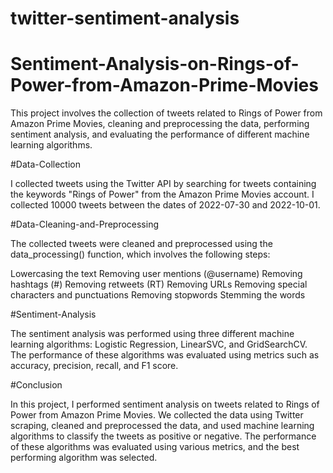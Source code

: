 # twitter-sentiment-analysis

# Sentiment-Analysis-on-Rings-of-Power-from-Amazon-Prime-Movies

This project involves the collection of tweets related to Rings of Power from Amazon Prime Movies, cleaning and preprocessing the data, performing sentiment analysis, and evaluating the performance of different machine learning algorithms.

#Data-Collection

I collected tweets using the Twitter API by searching for tweets containing the keywords "Rings of Power" from the Amazon Prime Movies account. I collected 10000 tweets between the dates of 2022-07-30 and 2022-10-01.

#Data-Cleaning-and-Preprocessing

The collected tweets were cleaned and preprocessed using the data_processing() function, which involves the following steps:

Lowercasing the text
Removing user mentions (@username)
Removing hashtags (#)
Removing retweets (RT)
Removing URLs
Removing special characters and punctuations
Removing stopwords
Stemming the words

#Sentiment-Analysis

The sentiment analysis was performed using three different machine learning algorithms: Logistic Regression, LinearSVC, and GridSearchCV. The performance of these algorithms was evaluated using metrics such as accuracy, precision, recall, and F1 score.

#Conclusion

In this project, I performed sentiment analysis on tweets related to Rings of Power from Amazon Prime Movies. We collected the data using Twitter scraping, cleaned and preprocessed the data, and used machine learning algorithms to classify the tweets as positive or negative. The performance of these algorithms was evaluated using various metrics, and the best performing algorithm was selected.
